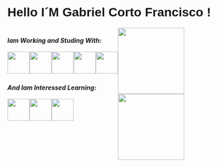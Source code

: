 <link href="https://fonts.googleapis.com/css?family=Poppins:100,200,300,400,500,600,700,800,900" rel="stylesheet">
<link rel="stylesheet" href="https://cdn.jsdelivr.net/gh/devicons/devicon@v2.15.1/devicon.min.css">
          
<h1 style="font-family:'Poppins', sans-serif;">Hello I´M Gabriel Corto Francisco !</h1>

<div style="display:flex;">
  <main>
  <h5>Iam Working and Studing With:  <br><br> 
  <div style="display:flex;">
  <img width="50px" height="50px" src="https://cdn.jsdelivr.net/gh/devicons/devicon/icons/html5/html5-original.svg" />
  <img width="50px" height="50px" src="https://cdn.jsdelivr.net/gh/devicons/devicon/icons/css3/css3-original.svg" />
  <img width="50px" height="50px" src="https://cdn.jsdelivr.net/gh/devicons/devicon/icons/javascript/javascript-original.svg" />
  <img width="50px" height="50px" src="https://cdn.jsdelivr.net/gh/devicons/devicon/icons/react/react-original-wordmark.svg" />
  <img width="50px" height="50px" src="https://cdn.jsdelivr.net/gh/devicons/devicon/icons/git/git-original-wordmark.svg" />
            
  </div>
  </h5>

  <h5>And Iam Interessed Learning: <br><br>
  <div style="display:flex;">
  <img width="50px" height="50px" src="https://cdn.jsdelivr.net/gh/devicons/devicon/icons/nodejs/nodejs-original.svg" />
  <img width="50px" height="50px" src="https://cdn.jsdelivr.net/gh/devicons/devicon/icons/nextjs/nextjs-original.svg" />
<img width="50px" height="50px" src="https://cdn.jsdelivr.net/gh/devicons/devicon/icons/typescript/typescript-original.svg" /> 
  </div>
  </h5>
  </main>
<div style="display:flex; gap:3rem;">
  <a href="https://github.com/gabriel-corto">
  <img height="150em" src="https://github-readme-stats.vercel.app/api?username=gabriel-corto&show_icons=true&theme=dracula&include_all_commits=true&count_private=true"/>
  <img height="150em" src="https://github-readme-stats.vercel.app/api/top-langs/?username=gabriel-corto&layout=compact&langs_count=16&theme=dracula"/>
</div>




</div>


          
                     
            
